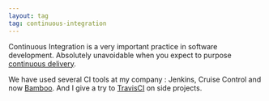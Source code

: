 ```yaml
---
layout: tag
tag: continuous-integration
---
```


Continuous Integration is a very important practice in software development. Absolutely unavoidable when you expect to
purpose [continuous delivery](/tags/continuous-delivery).

We have used several CI tools at my company : Jenkins, Cruise Control and now [Bamboo](/tags/bamboo). And I give a try to [TravisCI](/tags/travis-ci)
on side projects. 